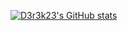 [![D3r3k23's GitHub stats](https://github-readme-stats.vercel.app/api/top-langs/?username=D3r3k23&theme=gruvbox)](https://github.com/anuraghazra/github-readme-stats)
